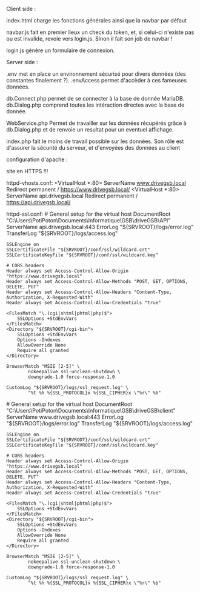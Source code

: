 Client side :

index.html charge les fonctions générales ainsi que la navbar par défaut

navbar.js fait en premier lieux un check du token, et, si celui-ci n'existe pas ou est invalide, revoie vers login.js. Sinon il fait son job de navbar !

login.js génère un formulaire de connexion.

Server side :

.env met en place un environnement sécurisé pour divers données (des constantes finalement ?).
.envAccess permet d'accèder à ces fameuses données.

db.Connect.php permet de se connecter à la base de donnée MariaDB.
db.Dialog.php comprend toutes les intéraction directes avec la base de donnée.

WebService.php Permet de travailler sur les données récupérés grâce à db.Dialog.php et de renvoie un resultat pour un eventuel affichage.

index.php fait le moins de travail possible sur les données. Son rôle est d'assurer la sécurité du serveur, et d'envoyées des données au client

configuration d'apache :

site en HTTPS !!!

httpd-vhosts.conf:
<VirtualHost *:80>
    ServerName www.drivegsb.local
    Redirect permanent / https://www.drivegsb.local/
</VirtualHost>
<VirtualHost *:80>
    ServerName api.drivegsb.local
    Redirect permanent / https://api.drivegsb.local/
</VirtualHost>

httpd-ssl.conf:
<VirtualHost _default_:443>
    #   General setup for the virtual host
    DocumentRoot "C:\Users\PotiPoton\Documents\Informatique\GSB\driveGSB\API"
    ServerName api.drivegsb.local:443
    ErrorLog "${SRVROOT}/logs/error.log"
    TransferLog "${SRVROOT}/logs/access.log"

    SSLEngine on
    SSLCertificateFile "${SRVROOT}/conf/ssl/wildcard.crt"
    SSLCertificateKeyFile "${SRVROOT}/conf/ssl/wildcard.key"

    # CORS headers
    Header always set Access-Control-Allow-Origin "https://www.drivegsb.local"
    Header always set Access-Control-Allow-Methods "POST, GET, OPTIONS, DELETE, PUT"
    Header always set Access-Control-Allow-Headers "Content-Type, Authorization, X-Requested-With"
    Header always set Access-Control-Allow-Credentials "true"

    <FilesMatch "\.(cgi|shtml|phtml|php)$">
        SSLOptions +StdEnvVars
    </FilesMatch>
    <Directory "${SRVROOT}/cgi-bin">
        SSLOptions +StdEnvVars
        Options -Indexes
        AllowOverride None
        Require all granted
    </Directory>

    BrowserMatch "MSIE [2-5]" \
            nokeepalive ssl-unclean-shutdown \
            downgrade-1.0 force-response-1.0

    CustomLog "${SRVROOT}/logs/ssl_request.log" \
            "%t %h %{SSL_PROTOCOL}x %{SSL_CIPHER}x \"%r\" %b"
</VirtualHost>
<VirtualHost _default_:443>
    #   General setup for the virtual host
    DocumentRoot "C:\Users\PotiPoton\Documents\Informatique\GSB\driveGSB\client"
    ServerName www.drivegsb.local:443
    ErrorLog "${SRVROOT}/logs/error.log"
    TransferLog "${SRVROOT}/logs/access.log"

    SSLEngine on
    SSLCertificateFile "${SRVROOT}/conf/ssl/wildcard.crt"
    SSLCertificateKeyFile "${SRVROOT}/conf/ssl/wildcard.key"

    # CORS headers
    Header always set Access-Control-Allow-Origin "https://www.drivegsb.local"
    Header always set Access-Control-Allow-Methods "POST, GET, OPTIONS, DELETE, PUT"
    Header always set Access-Control-Allow-Headers "Content-Type, Authorization, X-Requested-With"
    Header always set Access-Control-Allow-Credentials "true"

    <FilesMatch "\.(cgi|shtml|phtml|php)$">
        SSLOptions +StdEnvVars
    </FilesMatch>
    <Directory "${SRVROOT}/cgi-bin">
        SSLOptions +StdEnvVars
        Options -Indexes
        AllowOverride None
        Require all granted
    </Directory>

    BrowserMatch "MSIE [2-5]" \
            nokeepalive ssl-unclean-shutdown \
            downgrade-1.0 force-response-1.0

    CustomLog "${SRVROOT}/logs/ssl_request.log" \
            "%t %h %{SSL_PROTOCOL}x %{SSL_CIPHER}x \"%r\" %b"
</VirtualHost>       